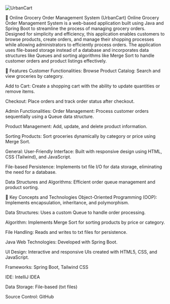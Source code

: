 
![UrbanCart](https://github.com/user-attachments/assets/fd863811-69f4-4a44-a643-56d6dedb5c14)


🛒 Online Grocery Order Management System (UrbanCart)
Online Grocery Order Management System is a web-based application built using Java and Spring Boot to streamline the process of managing grocery orders. Designed for simplicity and efficiency, this application enables customers to browse products, create orders, and manage their shopping processes while allowing administrators to efficiently process orders. The application uses file-based storage instead of a database and incorporates data structures like Queues and sorting algorithms like Merge Sort to handle customer orders and product listings effectively.

📝 Features
Customer Functionalities:
Browse Product Catalog: Search and view groceries by category.

Add to Cart: Create a shopping cart with the ability to update quantities or remove items.

Checkout: Place orders and track order status after checkout.

Admin Functionalities:
Order Management: Process customer orders sequentially using a Queue data structure.

Product Management: Add, update, and delete product information.

Sorting Products: Sort groceries dynamically by category or price using Merge Sort.

General:
User-Friendly Interface: Built with responsive design using HTML, CSS (Tailwind), and JavaScript.

File-based Persistence: Implements txt file I/O for data storage, eliminating the need for a database.

Data Structures and Algorithms: Efficient order queue management and product sorting.

🌟 Key Concepts and Technologies
Object-Oriented Programming (OOP): Implements encapsulation, inheritance, and polymorphism.

Data Structures: Uses a custom Queue to handle order processing.

Algorithm: Implements Merge Sort for sorting products by price or category.

File Handling: Reads and writes to txt files for persistence.

Java Web Technologies: Developed with Spring Boot.

UI Design: Interactive and responsive UIs created with HTML5, CSS, and JavaScript.

Frameworks: Spring Boot, Tailwind CSS

IDE: IntelliJ IDEA

Data Storage: File-based (txt files)

Source Control: GitHub
